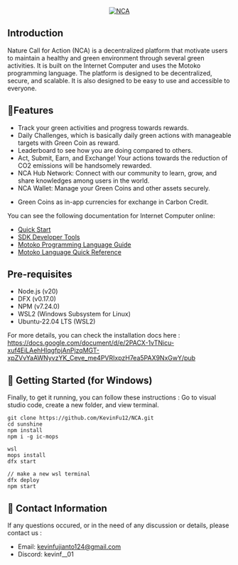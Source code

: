 <p align="center"><a href="https://identity.ic0.app" target="_blank" rel="noopener noreferrer"><img src="https://i.ibb.co.com/h2hLzHy/black-and-white-deer-silhouette-with-two-different-trees-behind-it.jpg" alt="NCA"></a></p>

## Introduction
Nature Call for Action (NCA) is a decentralized platform that motivate users to maintain a healthy and green environment through several green activities. It is built on the Internet Computer and uses the Motoko programming language. The platform is designed to be decentralized, secure, and scalable. It is also designed to be easy to use and accessible to everyone.

## 🚩Features
- Track your green activities and progress towards rewards.
- Daily Challenges, which is basically daily green actions with manageable targets with Green Coin as reward.
- Leaderboard to see how you are doing compared to others.
- Act, Submit, Earn, and Exchange! Your actions towards the reduction of CO2 emissions will be handsomely rewarded.
- NCA Hub Network: Connect with our community to learn, grow, and share knowledges among users in the world.
- NCA Wallet: Manage your Green Coins and other assets securely.

* Green Coins as in-app currencies for exchange in Carbon Credit.

You can see the following documentation for Internet Computer online:
- [Quick Start](https://internetcomputer.org/docs/current/developer-docs/setup/deploy-locally)
- [SDK Developer Tools](https://internetcomputer.org/docs/current/developer-docs/setup/install)
- [Motoko Programming Language Guide](https://internetcomputer.org/docs/current/motoko/main/motoko)
- [Motoko Language Quick Reference](https://internetcomputer.org/docs/current/motoko/main/language-manual)

## Pre-requisites
- Node.js (v20)
- DFX (v0.17.0)
- NPM (v7.24.0)
- WSL2 (Windows Subsystem for Linux)
- Ubuntu-22.04 LTS (WSL2)

For more details, you can check the installation docs here :
https://docs.google.com/document/d/e/2PACX-1vTNicu-xuf4EiLAehHIqgfpjAnPjzqMGT-xpZVvYaAWNyvzYK_Ceve_me4PVRIxpzH7ea5PAX9NxGwY/pub

## 📜 Getting Started (for Windows)
Finally, to get it running, you can follow these instructions :
Go to visual studio code, create a new folder, and view terminal.

```
git clone https://github.com/KevinFu12/NCA.git
cd sunshine
npm install
npm i -g ic-mops

wsl
mops install
dfx start

// make a new wsl terminal
dfx deploy
npm start
```

## 📧 Contact Information
If any questions occured, or in the need of any discussion or details,
please contact us :
- Email: kevinfujianto124@gmail.com
- Discord: kevinf__01
